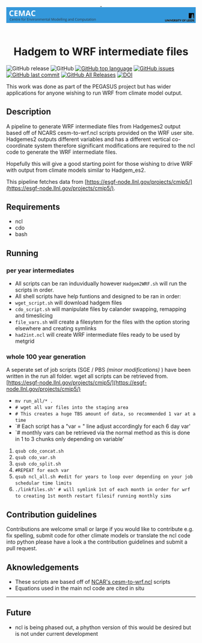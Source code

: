 <div align="center">
  <a href="https://www.cemac.leeds.ac.uk/">
  <img src="https://github.com/cemac/cemac_generic/blob/master/Images/cemac.png"></a>
  <br>
</div>

 <h1> <center>Hadgem to WRF intermediate files </center> </h1>

 ![GitHub release](https://img.shields.io/github/release/cemac/Hadgem2WRF.svg) ![GitHub](https://img.shields.io/github/license/cemac/Hadgem2WRF.svg) [![GitHub top language](https://img.shields.io/github/languages/top/cemac/Hadgem2WRF.svg)](https://github.com/cemac/Hadgem2WRF) [![GitHub issues](https://img.shields.io/github/issues/cemac/Hadgem2WRF.svg)](https://github.com/cemac/Hadgem2WRF/issues) [![GitHub last commit](https://img.shields.io/github/last-commit/cemac/Hadgem2WRF.svg)](https://github.com/cemac/Hadgem2WRF/commits/master) [![GitHub All Releases](https://img.shields.io/github/downloads/cemac/Hadgem2WRF/total.svg)](https://github.com/cemac/Hadgem2WRF/releases) [![DOI](https://zenodo.org/badge/269057647.svg)](https://zenodo.org/badge/latestdoi/269057647)


This work was done as part of the PEGASUS project but has wider applications for anyone wishing to run WRF from climate model output.

## Description

A pipeline to generate WRF intermediate files from Hadgemes2 output based off of NCARS cesm-to-wrf.ncl
scripts provided on the WRF user site. Hadgemes2 outputs different variables and has a different vertical
co-coordinate system therefore significant modifications are required to the ncl code to generate
the WRF intermediate files.

Hopefully this will give a good starting point for those wishing to drive WRF with output from climate
models similar to Hadgem_es2.

This pipeline fetches data from [https://esgf-node.llnl.gov/projects/cmip5/](https://esgf-node.llnl.gov/projects/cmip5/).

## Requirements

* ncl
* cdo
* bash

## Running

### per year intermediates 
* All scripts can be ran induvidually however `Hadgem2WRF.sh` will run the
scripts in order.
* All shell scripts have help funtions and designed to be ran in order:
 * `wget_script.sh` will download hadgem files
 * `cdo_script.sh` will manipulate files by calander swapping, remapping and timeslicing
 * `file_vars.sh` will create a filesytem for the files with the option storing elsewhere and creating symlinks
 * `had2int.ncl` will create WRF intermediate files ready to be used by metgrid

### whole 100 year generation

A seperate set of job scripts (SGE / PBS *(minor modifications)* ) have been written in 
the run all folder. wget all scripts can be retrieved from. [https://esgf-node.llnl.gov/projects/cmip5/](https://esgf-node.llnl.gov/projects/cmip5/)

* `mv run_all/* .`
* `# wget all var files into the staging area`
* `# This creates a huge TBS amount of data, so recommended 1 var at a time`
* `# Each script has a "var = " line adjust accordingly for each 6 day var'
* `# monthly vars can be retrieved via the normal method as this is done in 1 to 3 chunks only depending on variable'
1. `qsub cdo_concat.sh`
2. `qsub cdo_var.sh`
3. `qsub cdo_split.sh`
4. `#REPEAT for each var`
5. `qsub ncl_all.sh #edit for years to loop over depending on your job schedular time limits`
6. `./linkfiles.sh' # will symlink 1st of each month in order for wrf to creating 1st month restart filesif running monthly sims` 

## Contribution guidelines

Contributions are welcome small or large if you would like to contribute e.g.
fix spelling, submit code for other climate models or  translate the ncl code
into python please have a look a the contribution guidelines and submit a pull
request.

## Aknowledgements

* These scripts are based off of [NCAR's cesm-to-wrf.ncl]() scripts
* Equations used in the main ncl code are cited in situ

<hr>

## Future

* ncl is being phased out, a phython version of this would be desired but is not under
current development
